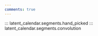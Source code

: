 ```yaml
---
comments: true
---
```

::: latent_calendar.segments.hand_picked
::: latent_calendar.segments.convolution
